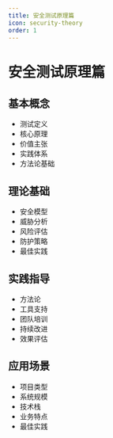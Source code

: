 ```yaml
---
title: 安全测试原理篇
icon: security-theory
order: 1
---
```


# 安全测试原理篇

## 基本概念
- 测试定义
- 核心原理
- 价值主张
- 实践体系
- 方法论基础

## 理论基础
- 安全模型
- 威胁分析
- 风险评估
- 防护策略
- 最佳实践

## 实践指导
- 方法论
- 工具支持
- 团队培训
- 持续改进
- 效果评估

## 应用场景
- 项目类型
- 系统规模
- 技术栈
- 业务特点
- 最佳实践
